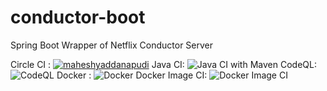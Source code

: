 # conductor-boot
Spring Boot Wrapper of Netflix Conductor Server

Circle CI : [![maheshyaddanapudi](https://circleci.com/gh/maheshyaddanapudi/conductor-boot.svg?style=svg)](https://circleci.com/gh/maheshyaddanapudi/conductor-boot)
Java CI: ![Java CI with Maven](https://github.com/maheshyaddanapudi/conductor-boot/workflows/Java%20CI%20with%20Maven/badge.svg?branch=main)
CodeQL: ![CodeQL](https://github.com/maheshyaddanapudi/conductor-boot/workflows/CodeQL/badge.svg?branch=main)
Docker : ![Docker](https://github.com/maheshyaddanapudi/conductor-boot/workflows/Docker/badge.svg?branch=main)
Docker Image CI: ![Docker Image CI](https://github.com/maheshyaddanapudi/conductor-boot/workflows/Docker%20Image%20CI/badge.svg?branch=main)

